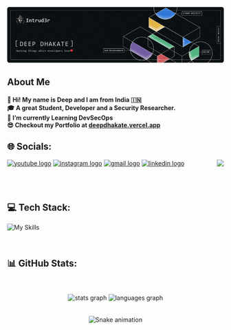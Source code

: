 <div align="center">
  <img src="./Banner2.png" alt="hello"/>
</div>

## About Me

<H4>
👋 Hi! My name is Deep and I am from India 🇮🇳 </br>
🎓 A great Student, Developer and a Security Researcher. <br>
🚀 I’m currently Learning DevSecOps <br>
😎 Checkout my Portfolio at <a href="https://deep-dhakate.netlify.app/">deepdhakate.vercel.app</a>
</H4>

## 🌐 Socials:

<img align="right" height="150" src="https://media1.giphy.com/media/v1.Y2lkPTc5MGI3NjExcGQydjBqanAxMzAxeXZjM2phd3FodHVzZzFldnJnNXMxNGNhdXcyeSZlcD12MV9pbnRlcm5hbF9naWZfYnlfaWQmY3Q9Zw/Rpl1sod1vCXK0L2SUN/giphy.gif" />

<div align="left">
  <a href="https://youtube.com/@InTruderSecurity" target="_blank"><img src="https://img.shields.io/static/v1?message=Youtube&logo=youtube&label=&color=FF0000&logoColor=white&labelColor=&style=for-the-badge" height="35" alt="youtube logo"  /></a>
  <a href="https://instagram.com/deep__dhakate"><img src="https://img.shields.io/static/v1?message=Instagram&logo=instagram&label=&color=E4405F&logoColor=white&labelColor=&style=for-the-badge" height="35" alt="instagram logo"  /></a>
  <a href="mailto:dhakatedeep909@gmail.com"><img src="https://img.shields.io/static/v1?message=Gmail&logo=gmail&label=&color=D14836&logoColor=white&labelColor=&style=for-the-badge" height="35" alt="gmail logo"  /></a>
  <a href="https://linkedin.com/in/deep-dhakate-6ba5b7214"><img src="https://img.shields.io/static/v1?message=LinkedIn&logo=linkedin&label=&color=0077B5&logoColor=white&labelColor=&style=for-the-badge" height="35" alt="linkedin logo"  /></a>
</div>
<br>
<br>
<br>

## 💻 Tech Stack:

![My Skills](https://skillicons.dev/icons?i=html,css,bootstrap,jquery,materialui,tailwind,js,ts,figma,babel,vite,nodejs,express,php,mongodb,mysql,next,aws,gcp,azure,heroku,netlify,firebase,cloudflare,git,github,bash,powershell,appwrite,postman,cpp,java,python,linux,kali,jenkins,docker,autocad&perline=15)

<br>

## 📊 GitHub Stats:

<div align="center">
  <br><br>
<div align="center">
  <img src="https://github-readme-stats.vercel.app/api?username=InTruder-Sec&hide_title=false&hide_rank=false&show_icons=true&include_all_commits=true&count_private=true&disable_animations=false&theme=dracula&locale=en&hide_border=false" height="150" alt="stats graph"  />
  <img src="https://github-readme-stats.vercel.app/api/top-langs?username=InTruder-Sec&locale=en&hide_title=false&layout=compact&card_width=320&langs_count=5&theme=dracula&hide_border=false" height="150" alt="languages graph"  />
</div>
<br><br>
<img src="https://profile-readme-generator.com/assets/snake.svg" alt="Snake animation" />
</div>

<br clear="both">
